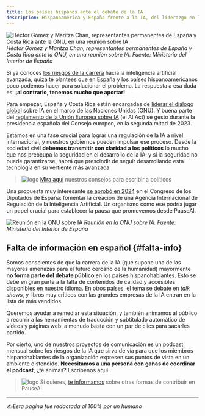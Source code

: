 ```yaml
---
title: Los países hispanos ante el debate de la IA
description: Hispanoamérica y España frente a la IA, del liderazgo en la ONU al AI Act. Riesgos, seguridad y pasos claros para impulsar una agencia internacional.
---
```


![Héctor Gómez y Maritza Chan, representantes permanentes de España y Costa Rica ante la ONU, en una reunión sobre IA](/es/onu1.jpg)
_Héctor Gómez y Maritza Chan, representantes permanentes de España y Costa Rica ante la ONU, en una reunión sobre IA. Fuente: Ministerio del Interior de España_

Si ya conoces [los riesgos de la carrera](/pausa#riesgos) hacia la inteligencia artificial avanzada, quizá te plantees que en España y los países hispanoamericanos poco podemos hacer para solucionar el problema. La respuesta a esa duda es: **¡al contrario, tenemos mucho que aportar!**

Para empezar, España y Costa Rica están encargadas de [liderar el diálogo global](https://news.un.org/es/story/2025/09/1540491) sobre IA en el marco de las Naciones Unidas (ONU). Y buena parte del [reglamento de la Unión Europea sobre IA](https://artificialintelligenceact.eu/es/ai-act-explorer/) (el AI Act) se gestó durante la presidencia española del Consejo europeo, en la segunda mitad de 2023.

Estamos en una fase crucial para lograr una regulación de la IA a nivel internacional, y nuestros gobiernos pueden impulsar ese proceso. Desde la sociedad civil **debemos transmitir con claridad a los políticos** lo mucho que nos preocupa la seguridad en el desarrollo de la IA: y si la seguridad no puede garantizarse, habrá que prescindir de seguir desarrollando esta tecnología en su vertiente más avanzada.

> ![logo](/web-spain/logo-redondo.svg) [Mira aquí](/inscripcion#escribir) nuestros consejos para escribir a políticos

Una propuesta muy interesante [se aprobó en 2024](https://www.europapress.es/sociedad/noticia-congreso-aboga-creacion-agencia-internacional-regulacion-inteligencia-artificial-20240613145441.html) en el Congreso de los Diputados de España: fomentar la creación de una Agencia Internacional de Regulación de la Inteligencia Artificial. Un organismo como ese podría jugar un papel crucial para establecer la pausa que promovemos desde PauseAI.

![Reunión en la ONU sobre IA](/es/onu2.jpg)
_Reunión en la ONU sobre IA. Fuente: Ministerio del Interior de España_

## Falta de información en español {#falta-info}

Somos conscientes de que la carrera de la IA (que supone una de las mayores amenazas para el futuro cercano de la humanidad) mayormente **no forma parte del debate público** en los países hispanohablantes. Esto se debe en gran parte a la falta de contenidos de calidad y accesibles disponibles en nuestro idioma. En otros países, el tema se debate en _talk shows_, y libros muy críticos con las grandes empresas de la IA entran en la lista de más vendidos.

Queremos ayudar a remediar esta situación, y también animamos al público a recurrir a las herramientas de traducción y subtitulado automático de vídeos y páginas web: a menudo basta con un par de clics para sacarles partido.

Por cierto, uno de nuestros proyectos de comunicación es un podcast mensual sobre los riesgos de la IA que sirva de vía para que los miembros hispanohablantes de la organización expresen sus puntos de vista en un ambiente distendido. **Necesitamos a una persona con ganas de coordinar el podcast**, ¿te animas? Escríbenos aquí.

> ![logo](/web-spain/logo-redondo.svg) Si quieres, [te informamos](/inscripcion#actividades) sobre otras formas de contribuir en PauseAI

---

✍️*Esta página fue redactada al 100% por un humano*
